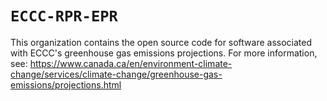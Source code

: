 # `ECCC-RPR-EPR`

This organization contains the open source code for software associated with ECCC's greenhouse gas emissions projections. For more information, see: https://www.canada.ca/en/environment-climate-change/services/climate-change/greenhouse-gas-emissions/projections.html
